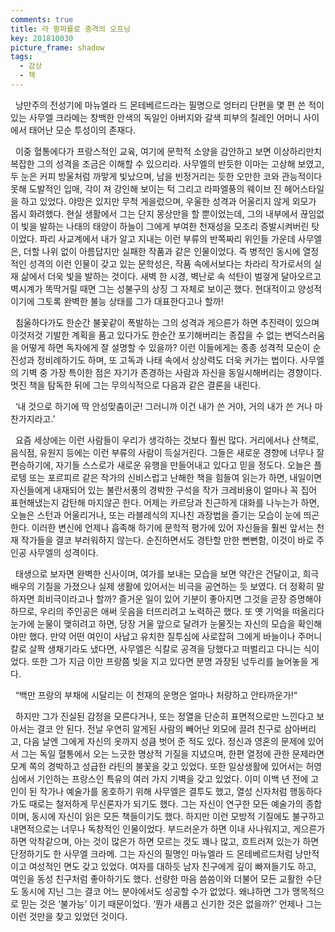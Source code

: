 ```yaml
---
comments: true
title: 라 팡파를로 충격의 오프닝
key: 201810030
picture_frame: shadow
tags:
  - 감상
  - 책
---
```


&nbsp;&nbsp;낭만주의 전성기에 마뉴엘라 드 몬테베르드라는 필명으로 엉터리 단편을 몇 편 쓴 적이 있는 사무엘 크라메는 창백한 안색의 독일인 아버지와 갈색 피부의 칠레인 어머니 사이에서 태어난 모순 투성이의 존재다.
<!--more-->
&nbsp;&nbsp;이중 혈통에다가 프랑스적인 교육, 여기에 문학적 소양을 감안하고 보면 이상하리만치 복잡한 그의 성격을 조금은 이해할 수 있으리라. 사무엘의 반듯한 이마는 고상해 보였고, 두 눈은 커피 방울처럼 까맣게 빛났으며, 남을 빈정거리는 듯한 오만한 코와 관능적이다 못해 도발적인 입매, 각이 져 강인해 보이는 턱 그리고 라파엘풍의 웨이브 진 헤어스타일을 하고 있었다. 야망은 있지만 무척 게을렀으며, 우울한 성격과 어울리지 않게 외모가 몹시 화려했다. 현실 생활에서 그는 단지 몽상만을 할 뿐이었는데, 그의 내부에서 끊임없이 빛을 발하는 나태의 태양이 하늘이 그에게 부여한 천재성을 모조리 증발시켜버린 탓이었다. 파리 사교계에서 내가 알고 지내는 이런 부류의 반쪽짜리 위인들 가운데 사무엘은, 더할 나위 없이 아름답지만 실패한 작품과 같은 인물이었다. 즉 병적인 동시에 열정적인 성격의 이런 인물이 갖고 있는 문학성은, 작품 속에서보다는 차라리 작가로서의 실재 삶에서 더욱 빛을 발하는 것이다. 새벽 한 시경, 벽난로 속 석탄이 벌겋게 달아오르고 벽시계가 똑딱거릴 때면 그는 성불구의 상징 그 자체로 보이곤 했다. 현대적이고 양성적이기에 그토록 완벽한 불능 상태를 그가 대표한다고나 할까!


&nbsp;&nbsp;침울하다가도 한순간 불꽃같이 폭발하는 그의 성격과 게으른가 하면 추진력이 있으며 이것저것 기발한 계획을 품고 있다가도 한순간 포기해버리는 종잡을 수 없는 변덕스러움을 어떻게 하면 독자에게 잘 설명할 수 있을까? 이런 이들에게는 종종 성격적 모순이 순진성과 정비례하기도 하며, 또 고독과 나태 속에서 상상력도 더욱 커가는 법이다. 사무엘의 기벽 중 가장 특이한 점은 자기가 존경하는 사람과 자신을 동일시해버리는 경향이다. 멋진 책을 탐독한 뒤에 그는 무의식적으로 다음과 같은 결론을 내린다.


&nbsp;&nbsp;‘내 것으로 하기에 딱 안성맞춤이군! 그러니까 이건 내가 쓴 거야, 거의 내가 쓴 거나 마찬가지라고.’


&nbsp;&nbsp;요즘 세상에는 이런 사람들이 우리가 생각하는 것보다 훨씬 많다. 거리에서나 산책로, 음식점, 유원지 등에는 이런 부류의 사람이 득실거린다. 그들은 새로운 경향에 너무나 잘 편승하기에, 자기들 스스로가 새로운 유행을 만들어내고 있다고 믿을 정도다. 오늘은 플로텡 또는 포르피르 같은 작가의 신비스럽고 난해한 책을 힘들여 읽는가 하면, 내일이면 자신들에게 내재되어 있는 불란서풍의 경박한 구석을 작가 크레비용이 얼마나 꼭 집어 표현해냈는지 감탄해 마지않곤 한다. 어제는 카르당과 친근하게 대화를 나누는가 하면, 오늘은 스턴과 어울리거나, 또는 라블레식의 지나친 과장법을 즐기는 모습이 눈에 띄곤 한다. 이러한 변신에 언제나 흡족해 하기에 문학적 평가에 있어 자신들을 훨씬 앞서는 천재 작가들을 결코 부러워하지 않는다. 순진하면서도 경탄할 만한 뻔뻔함, 이것이 바로 주인공 사무엘의 성격이다.


&nbsp;&nbsp;태생으로 보자면 완벽한 신사이며, 여가를 보내는 모습을 보면 약간은 건달이고, 희극 배우의 기질을 가졌으나 실제 생활에 있어서는 비극을 공연하는 듯 보였다. 더 정확히 말하자면 희비극이라고나 할까? 즐거운 일이 있어 기분이 좋아지면 그것을 곧장 증명해야 하므로, 우리의 주인공은 애써 웃음을 터뜨리려고 노력하곤 했다. 또 옛 기억을 떠올리다 눈가에 눈물이 맺히려고 하면, 당장 거울 앞으로 달려가 눈물짓는 자신의 모습을 확인해야만 했다. 만약 어떤 여인이 사납고 유치한 질투심에 사로잡혀 그에게 바늘이나 주머니칼로 살짝 생채기라도 냈다면, 사무엘은 식칼로 공격을 당했다고 떠벌리고 다니는 식이었다. 또한 그가 지금 이만 프랑쯤 빚을 지고 있다면 분명 과장된 넋두리를 늘어놓을 게다.



&nbsp;&nbsp;“백만 프랑의 부채에 시달리는 이 천재의 운명은 얼마나 처량하고 안타까운가!“


&nbsp;&nbsp;하지만 그가 진실된 감정을 모른다거나, 또는 정열을 단순히 표면적으로만 느낀다고 보아서는 결코 안 된다. 전날 우연히 알게된 사람의 빼어난 외모에 끌려 친구로 삼아버리고, 다음 날엔 그에게 자신의 옷까지 성큼 벗어 준 적도 있다. 정신과 영혼의 문제에 있어서 그는 독일 혈통에서 오는 느긋한 명상적 기질을 지녔으며, 한편 열정에 관한 문제라면 모계 쪽의 경박하고 성급한 라틴의 불꽃을 갖고 있었다. 또한 일상생활에 있어서는 허영심에서 기인하는 프랑스인 특유의 여러 가지 기벽을 갖고 있었다. 이미 이백 년 전에 고인이 된 작가나 예술가를 옹호하기 위해 사무엘은 결투도 했고, 열성 신자처럼 행동하다가도 때로는 철저하게 무신론자가 되기도 했다. 그는 자신이 연구한 모든 예술가의 종합이며, 동시에 자신이 읽은 모든 책들이기도 했다. 하지만 이런 모방적 기질에도 불구하고 내면적으로는 너무나 독창적인 인물이었다. 부드러운가 하면 이내 사나워지고, 게으른가 하면 악착같으며, 아는 것이 많은가 하면 모르는 것도 꽤나 많고, 흐트러져 있는가 하면 단정하기도 한 사무엘 크라메. 그는 자신의 필명인 마뉴엘라 드 몬테베르드처럼 낭만적이고 여성적인 면도 갖고 있었다. 여자를 대하듯 남자 친구에게 깊이 빠져들기도 하고, 여인을 동성 친구처럼 좋아하기도 했다. 선량한 마음 씀씀이와 더불어 모든 교활한 수단도 동시에 지닌 그는 결코 어느 분야에서도 성공할 수가 없었다. 왜냐하면 그가 맹목적으로 믿는 것은 ‘불가능’ 이기 때문이었다. ‘뭔가 새롭고 신기한 것은 없을까?’ 언제나 그는 이런 것만을 찾고 있었던 것이다.

